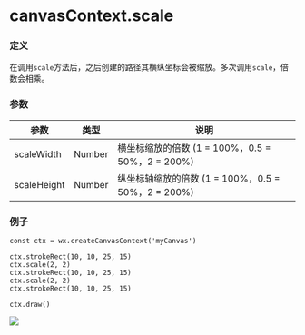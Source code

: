 <!-- https://mp.weixin.qq.com/debug/wxadoc/dev/api/canvas/scale.html -->

canvasContext.scale
===================

### 定义

在调用`scale`方法后，之后创建的路径其横纵坐标会被缩放。多次调用`scale`，倍数会相乘。

### 参数

  参数          |  类型     |  说明                                      
----------------|-----------|--------------------------------------------
  scaleWidth    |  Number   |横坐标缩放的倍数 (1 = 100%，0.5 = 50%，2 = 200%)
  scaleHeight   |  Number   |纵坐标轴缩放的倍数 (1 = 100%，0.5 = 50%，2 = 200%)

### 例子

    const ctx = wx.createCanvasContext('myCanvas')
    
    ctx.strokeRect(10, 10, 25, 15)
    ctx.scale(2, 2)
    ctx.strokeRect(10, 10, 25, 15)
    ctx.scale(2, 2)
    ctx.strokeRect(10, 10, 25, 15)
    
    ctx.draw()
    

![](https://mp.weixin.qq.com/debug/wxadoc/dev/image/canvas/scale.png?t=201828)

